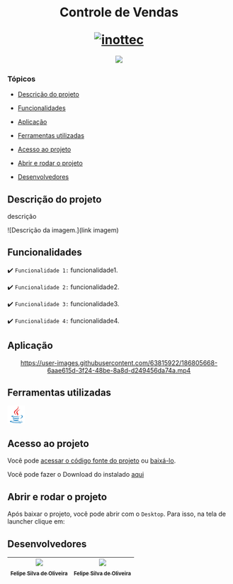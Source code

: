 <h1 align="center">
  <p align="center">Controle de Vendas</p>
  <a href="https://inottec.com.br/inottec-cdv/"><img src="https://user-images.githubusercontent.com/63815922/216737345-dd7dd7e7-2328-423f-aaea-e0ae329cb87e.png?text=inottec-CDV#vitrinedev" alt="inottec"></a>
</h1>

<p align="center">
<img src="http://img.shields.io/static/v1?label=STATUS&message=EM%20DESENVOLVIMENTO&color=GREEN&style=for-the-badge"/>
</p>

### Tópicos 

- [Descrição do projeto](#descrição-do-projeto)

- [Funcionalidades](#funcionalidades)

- [Aplicação](#aplicação)

- [Ferramentas utilizadas](#ferramentas-utilizadas)

- [Acesso ao projeto](#acesso-ao-projeto)

- [Abrir e rodar o projeto](#abrir-e-rodar-o-projeto)

- [Desenvolvedores](#desenvolvedores)

## Descrição do projeto 

<p align="justify">

  descrição

![Descrição da imagem.](link imagem)
</p>

## Funcionalidades

:heavy_check_mark: `Funcionalidade 1:` funcionalidade1.

:heavy_check_mark: `Funcionalidade 2:` funcionalidade2.

:heavy_check_mark: `Funcionalidade 3:` funcionalidade3.

:heavy_check_mark: `Funcionalidade 4:` funcionalidade4.

## Aplicação

<div align="center">

https://user-images.githubusercontent.com/63815922/186805668-6aae615d-3f24-48be-8a8d-d249456da74a.mp4

</div>

###

## Ferramentas utilizadas

<a href="https://www.java.com" target="_blank"> <img src="https://raw.githubusercontent.com/devicons/devicon/master/icons/java/java-original.svg" alt="java" width="40" height="40"/> </a> 

###

## Acesso ao projeto

Você pode [acessar o código fonte do projeto](https://github.com/Felipe-S-O/inottec_CDV) ou [baixá-lo](https://github.com/camilafernanda/GlicoCare/archive/refs/heads/main.zip).


Você pode fazer o Download do instalado [aqui](https://inottec.com.br/inottec-cdv/)

## Abrir e rodar o projeto

Após baixar o projeto, você pode abrir com o `Desktop`. Para isso, na tela de launcher clique em:

## Desenvolvedores

| [<img src="https://avatars.githubusercontent.com/u/63815922?v=4" width=115><br><sub>Felipe Silva de Oliveira</sub>](https://github.com/Felipe-S-O) | [<img src="https://avatars.githubusercontent.com/u/63815922?v=4" width=115><br><sub>Felipe Silva de Oliveira</sub>](https://github.com/Felipe-S-O)  |
| :---: | :---: 
